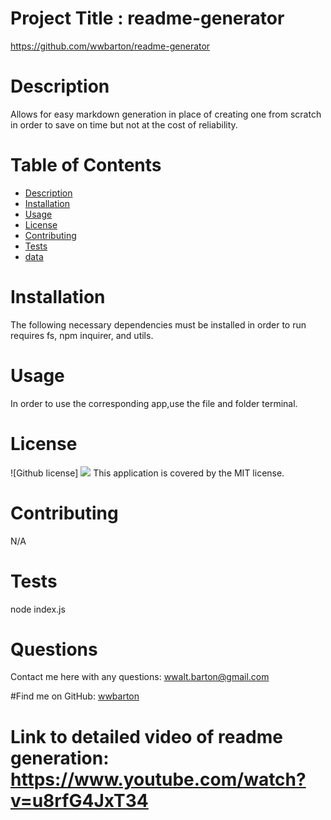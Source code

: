 # Project Title : readme-generator

https://github.com/wwbarton/readme-generator

# Description

Allows for easy markdown generation in place of creating one from scratch in order to save on time but not at the cost of reliability.

# Table of Contents

- [Description](#description)
- [Installation](#installation)
- [Usage](#usage)
- [License](#license)
- [Contributing](#contributing)
- [Tests](#tests)
- [data](#data)

# Installation

The following necessary dependencies must be installed in order to run
requires fs, npm inquirer, and utils.

# Usage

In order to use the corresponding app,use the file and folder terminal.

# License

![Github license] <img src="https://img.shields.io/badge/license-MIT-blue.svg">
This application is covered by the MIT license.

# Contributing

N/A

# Tests

node index.js

# Questions

Contact me here with any questions: wwalt.barton@gmail.com

#Find me on GitHub: [wwbarton](https://github.com/wwbarton)

# Link to detailed video of readme generation: https://www.youtube.com/watch?v=u8rfG4JxT34
